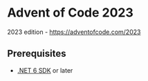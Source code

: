 ﻿# Advent of Code 2023

2023 edition - https://adventofcode.com/2023

## Prerequisites
- [.NET 6 SDK](https://dotnet.microsoft.com/download/dotnet/6.0) or later